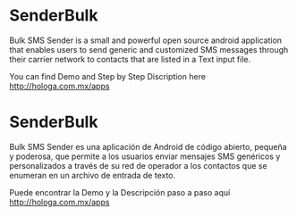 # SenderBulk
Bulk SMS Sender is a small and powerful open source android application that enables users to send generic and customized SMS messages through their carrier network to contacts that are listed in a Text input file.

You can find Demo and Step by Step Discription here http://hologa.com.mx/apps



# SenderBulk
Bulk SMS Sender es una aplicación de Android de código abierto, pequeña y poderosa, que permite a los usuarios enviar mensajes SMS genéricos y personalizados a través de su red de operador a los contactos que se enumeran en un archivo de entrada de texto.

Puede encontrar la Demo y la Descripción paso a paso aquí http://hologa.com.mx/apps
